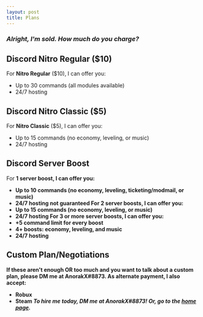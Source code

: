 ```yaml
---
layout: post
title: Plans
---
```

### <i>Alright, I'm sold. How much do you charge?</i>
## Discord Nitro Regular ($10)
For <b>Nitro Regular</b> ($10), I can offer you:
- Up to 30 commands (all modules available)
- 24/7 hosting 
## Discord Nitro Classic ($5)
For <b>Nitro Classic</b> ($5), I can offer you:
- Up to 15 commands (no economy, leveling, or music)
- 24/7 hosting 
## Discord Server Boost
For <b>1 server boost</i>, I can offer you:
- Up to 10 commands (no economy, leveling, ticketing/modmail, or music)
- 24/7 hosting not guaranteed
For <b>2 server boosts</i>, I can offer you:
- Up to 15 commands (no economy, leveling, or music)
- 24/7 hosting 
For <b>3 or more server boosts</i>, I can offer you:
- +5 command limit for every boost
- 4+ boosts: economy, leveling, and music
- 24/7 hosting
## Custom Plan/Negotiations
If these aren't enough OR too much and you want to talk about a custom plan, please <b>DM me at AnorakX#8873</b>.
As alternate payment, I also accept:
- Robux
- Steam
<i>To hire me today, <b>DM me at AnorakX#8873</b>! Or, go to the [home page](https://anorakx.github.io).</i>

